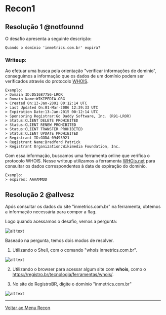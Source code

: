 # Recon1

## Resolução 1 @notfounnd
O desafio apresenta a seguinte descrição:

```
Quando o domínio 'inmetrics.com.br' expira?
```

### Writeup:

Ao efetuar uma busca pela orientação "verificar informações de dominio", conseguimos a informação que os dados de um domínio podem ser verificados através do protocolo [WHOIS](https://pt.wikipedia.org/wiki/WHOIS).

```
Exemplo:
> Domain ID:D51687756-LROR
> Domain Name:WIKIPEDIA.ORG
> Created On:13-Jan-2001 00:12:14 UTC
> Last Updated On:01-Mar-2006 12:39:33 UTC
> Expiration Date:13-Jan-2015 00:12:14 UTC
> Sponsoring Registrar:Go Daddy Software, Inc. (R91-LROR)
> Status:CLIENT DELETE PROHIBITED
> Status:CLIENT RENEW PROHIBITED
> Status:CLIENT TRANSFER PROHIBITED
> Status:CLIENT UPDATE PROHIBITED
> Registrant ID:GODA-09495921
> Registrant Name:Bradford Patrick
> Registrant Organization:Wikimedia Foundation, Inc.
```

Com essa informação, buscamos uma ferramenta online que verifica o protocolo WHOIS. Nesse writeup utilizamos a ferramenta [WHOis.net](https://whois.net/) para consultar os dados correspondentes à data de expiração do domínio.

```
Exemplo:
> expires: AAAAMMDD
```
## Resolução 2 @allvesz

Após consultar os dados do site "inmetrics.com.br" na ferramenta, obtemos a informação necessária para compor a flag.

Logo quando acessamos o desafio, vemos a pergunta: 

![alt text](https://raw.githubusercontent.com/allvesz/ctf_writeups/master/img/Recon1.png)

Baseado na pergunta, temos dois modos de resolver.
1. Utilizando o Shell, com o comando "whois inmetrics.com.br".

![alt text](https://raw.githubusercontent.com/allvesz/ctf_writeups/master/img/Recon1-1.png)

2. Utilizando o browser para acessar algum site com **whois**, como o https://registro.br/tecnologia/ferramentas/whois/.

3. No site do RegistroBR, digite o domínio "inmetrics.com.br"

![alt text](https://raw.githubusercontent.com/allvesz/ctf_writeups/master/img/Recon1-2.png)

---

[Voltar ao Menu Recon](https://writeup.insidersec.io/recon)



